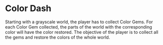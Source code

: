 # Color Dash

Starting with a grayscale world, the player has to collect Color Gems. For each Color Gem collected, the parts of the world with the corresponding color will have the color restored. The objective of the player is to collect all the gems and restore the colors of the whole world.

